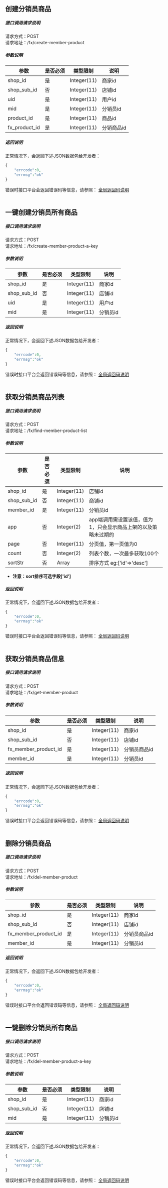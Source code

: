 
## __创建分销员商品__
##### 接口调用请求说明
请求方式：POST
<br  />
请求地址：/fx/create-member-product
##### 参数说明
| 参数 | 是否必须 | 类型限制 | 说明 |
| -- | -- | -- | -- |
| shop_id | 是 | Integer(11) | 商家id |
| shop_sub_id | 否 | Integer(11) | 店铺id|
| uid | 是 | Integer(11) | 用户id |
| mid | 是 | Integer(11) | 分销员id |
| product_id | 是 | Integer(11) | 商品id |
| fx_product_id | 是 | Integer(11) | 分销商品id |
##### 返回说明
正常情况下，会返回下述JSON数据包给开发者：
```php
{
    "errcode":0,
    "errmsg":"ok"
}
```
错误时接口平台会返回错误码等信息，请参照：
[全局返回码说明](/error-code.html)
<br  /><br  />


## __一键创建分销员所有商品__
##### 接口调用请求说明
请求方式：POST
<br  />
请求地址：/fx/create-member-product-a-key
##### 参数说明
| 参数 | 是否必须 | 类型限制 | 说明 |
| -- | -- | -- | -- |
| shop_id | 是 | Integer(11) | 商家id |
| shop_sub_id | 否 | Integer(11) | 店铺id|
| uid | 是 | Integer(11) | 用户id |
| mid | 是 | Integer(11) | 分销员id |
##### 返回说明
正常情况下，会返回下述JSON数据包给开发者：
```php
{
    "errcode":0,
    "errmsg":"ok"
}
```
错误时接口平台会返回错误码等信息，请参照：
[全局返回码说明](/error-code.html)
<br  /><br  />

## __获取分销员商品列表__
##### 接口调用请求说明
请求方式：POST
<br  />
请求地址：/fx/find-member-product-list
##### 参数说明
| 参数 | 是否必须 | 类型限制 | 说明 |
| -- | -- | -- | -- |
| shop_id | 是 | Integer(11) | 店铺id |
| shop_sub_id | 否 | Integer(11) | 商铺id |
| member_id | 是 | Integer(11) | 分销员id |
| app | 否 | Integer(2) | app端调用需设置该值，值为1，只会显示商品上架的以及策略未过期的 |
| page | 否 | Integer(11) | 分页值，第一页值为0 |
| count | 否 | Integer(2) | 列表个数，一次最多获取100个 |
| sortStr | 否 | Array | 排序方式 eg:['id'=>'desc'] |
* **注意：sort排序可选字段['id']**

##### 返回说明
正常情况下，会返回下述JSON数据包给开发者：
```php
{
    "errcode":0,
    "errmsg":"ok"
}
```
错误时接口平台会返回错误码等信息，请参照：
[全局返回码说明](/error-code.html)
<br  /><br  />


## __获取分销员商品信息__
##### 接口调用请求说明
请求方式：POST
<br  />
请求地址：/fx/get-member-product
##### 参数说明
| 参数 | 是否必须 | 类型限制 | 说明 |
| -- | -- | -- | -- |
| shop_id | 是 | Integer(11) | 商家id |
| shop_sub_id | 否 | Integer(11) | 店铺id|
| fx_member_product_id | 是 | Integer(11) | 分销员商品id|
| member_id | 是 | Integer(11) | 分销员id|
##### 返回说明
正常情况下，会返回下述JSON数据包给开发者：
```php
{
    "errcode":0,
    "errmsg":"ok"
}
```
错误时接口平台会返回错误码等信息，请参照：
[全局返回码说明](/error-code.html)
<br  /><br  />


## __删除分销员商品__
##### 接口调用请求说明
请求方式：POST
<br  />
请求地址：/fx/del-member-product
##### 参数说明
| 参数 | 是否必须 | 类型限制 | 说明 |
| -- | -- | -- | -- |
| shop_id | 是 | Integer(11) | 商家id |
| shop_sub_id | 否 | Integer(11) | 店铺id|
| fx_member_product_id | 是 | Integer(11) | 分销员商品id|
| member_id | 是 | Integer(11) | 分销员id|
##### 返回说明
正常情况下，会返回下述JSON数据包给开发者：
```php
{
    "errcode":0,
    "errmsg":"ok"
}
```
错误时接口平台会返回错误码等信息，请参照：
[全局返回码说明](/error-code.html)
<br  /><br  />

## __一键删除分销员所有商品__
##### 接口调用请求说明
请求方式：POST
<br  />
请求地址：/fx/del-member-product-a-key
##### 参数说明
| 参数 | 是否必须 | 类型限制 | 说明 |
| -- | -- | -- | -- |
| shop_id | 是 | Integer(11) | 商家id |
| shop_sub_id | 否 | Integer(11) | 店铺id|
| mid | 是 | Integer(11) | 分销员id|
##### 返回说明
正常情况下，会返回下述JSON数据包给开发者：
```php
{
    "errcode":0,
    "errmsg":"ok"
}
```
错误时接口平台会返回错误码等信息，请参照：
[全局返回码说明](/error-code.html)
<br  /><br  />

